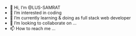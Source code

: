 - 👋 Hi, I’m @LUS-SAMRAT
- 👀 I’m interested in coding 
- 🌱 I’m currently learning & doing as full stack web developer
- 💞️ I’m looking to collaborate on ...
- 📫 How to reach me ...

<!---
LUS-SAMRAT/LUS-SAMRAT is a ✨ special ✨ repository because its `README.md` (this file) appears on your GitHub profile.
You can click the Preview link to take a look at your changes.
--->
